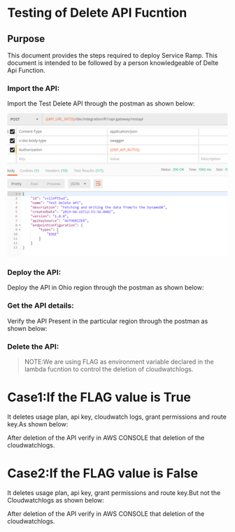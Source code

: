 # <a href="#top" id="top"></a>Testing of Delete API Fucntion

## Purpose

This document provides the steps required to deploy Service Ramp.  This document is intended to be followed by a person knowledgeable of Delte Api Function.


### Import the API:
Import the Test Delete API through the postman as shown below:

![IMPORT_API](./importapi.PNG)

### Deploy the API:
Deploy the API in Ohio region through the postman as shown below:

### Get the API details:
Verify the API Present in the particular region through the postman as shown below:

### Delete the API:

>NOTE:We are using FLAG as environment variable declared in the lambda fucntion to control the deletion of cloudwatchlogs.

# Case1:If the FLAG value is True
It deletes usage plan, api key, cloudwatch logs, grant permissions and route key.As shown below:

After deletion of the API verify in AWS CONSOLE that deletion of the cloudwatchlogs.
# Case2:If the FLAG value is False
It deletes usage plan, api key, grant permissions and route key.But not the Cloudwatchlogs as shown below:

After deletion of the API verify in AWS CONSOLE that deletion of the cloudwatchlogs.
